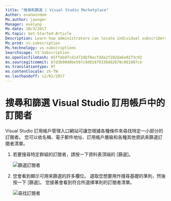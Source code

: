 ```yaml
---
title: "搜尋和篩選 | Visual Studio Marketplace"
Author: evanwindom
Ms.author: jaunger
Manager: evelynp
Ms.date: 10/3/2017
Ms.topic: Get-Started-Article
Description: Learn how administrators can locate individual subscribers or groups in the Administrator Portal.
Ms.prod: vs-subscription
Ms.technology: vs-subscriptions
Searchscope: VS Subscription
ms.openlocfilehash: 65ffebd7cd1472dbf0acfdda2f102da6e8273c92
ms.sourcegitcommit: b7d3b90d0be597c9d01879338dd2678c881087ce
ms.translationtype: HT
ms.contentlocale: zh-TW
ms.lasthandoff: 12/01/2017
---
```

# <a name="searching-and-filtering-subscribers-in-visual-studio-subscriptions"></a>搜尋和篩選 Visual Studio 訂用帳戶中的訂閱者
Visual Studio 訂用帳戶管理入口網站可讓您根據各種條件來尋找特定一小部分的訂閱者。 您可以依名稱、電子郵件地址、訂用帳戶層級和各種其他資訊來篩選訂閱者清單。 

1.  若要搜尋特定群組的訂閱者，請按一下資料表頂端的 [篩選]。

    ![篩選訂閱者](_img\edit-license\filter-list.png)

2.  您會看到顯示可用來篩選的許多欄位。 選取您想要用作搜尋基礎的準則，然後按一下 [篩選]。 您接著會看到符合所選擇準則的訂閱者清單。

    ![尋找訂閱者](_img\search-filter\search-filter-find.png)

